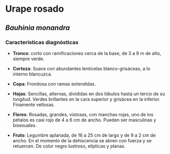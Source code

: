 # Urape rosado
## *_Bauhinia monandra_*
### Características diagnósticas

* **Tronco**: corto con ramificaciones cerca de la base, de 3 a 9 m de alto, siempre verde.

* **Corteza**: Suave con abundantes lenticelas blanco-grisáceas, a lo interno blancuzca.

* **Copa**: Frondosa con ramas extendidas.

* **Hojas**: Sencillas, alternas, divididas en dos lóbulos hasta un tercio de su longitud. Verdes brillantes en la cara superior y grisácea en la inferior. Finamente vellosas.

* **Flores**: Rosadas, grandes, vistosas, con manchas rojas, uno de los pétalos es casi rojo de 4 a 6 cm de ancho. Pueden ser masculinas y bisexuales.

* **Fruto**: Legumbre aplanada, de 16 a 25 cm de largo y de 9 a 2 cm de ancho. En el momento de la dehiscencia se abren con fuerza y se retuercen. De color negro lustroso, elípticas y planas.